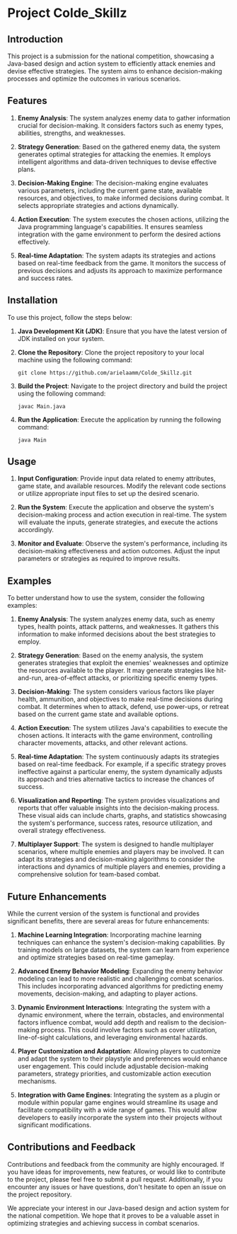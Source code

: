 # Project Colde_Skillz

## Introduction
This project is a submission for the national competition, showcasing a Java-based design and action system to efficiently attack enemies and devise effective strategies. The system aims to enhance decision-making processes and optimize the outcomes in various scenarios.

## Features
1. **Enemy Analysis**: The system analyzes enemy data to gather information crucial for decision-making. It considers factors such as enemy types, abilities, strengths, and weaknesses.

2. **Strategy Generation**: Based on the gathered enemy data, the system generates optimal strategies for attacking the enemies. It employs intelligent algorithms and data-driven techniques to devise effective plans.

3. **Decision-Making Engine**: The decision-making engine evaluates various parameters, including the current game state, available resources, and objectives, to make informed decisions during combat. It selects appropriate strategies and actions dynamically.

4. **Action Execution**: The system executes the chosen actions, utilizing the Java programming language's capabilities. It ensures seamless integration with the game environment to perform the desired actions effectively.

5. **Real-time Adaptation**: The system adapts its strategies and actions based on real-time feedback from the game. It monitors the success of previous decisions and adjusts its approach to maximize performance and success rates.

## Installation
To use this project, follow the steps below:

1. **Java Development Kit (JDK)**: Ensure that you have the latest version of JDK installed on your system.

2. **Clone the Repository**: Clone the project repository to your local machine using the following command:
   ```
   git clone https://github.com/arielaamm/Colde_Skillz.git
   ```

3. **Build the Project**: Navigate to the project directory and build the project using the following command:
   ```
   javac Main.java
   ```

4. **Run the Application**: Execute the application by running the following command:
   ```
   java Main
   ```

## Usage
1. **Input Configuration**: Provide input data related to enemy attributes, game state, and available resources. Modify the relevant code sections or utilize appropriate input files to set up the desired scenario.

2. **Run the System**: Execute the application and observe the system's decision-making process and action execution in real-time. The system will evaluate the inputs, generate strategies, and execute the actions accordingly.

3. **Monitor and Evaluate**: Observe the system's performance, including its decision-making effectiveness and action outcomes. Adjust the input parameters or strategies as required to improve results.

## Examples
To better understand how to use the system, consider the following examples:

1. **Enemy Analysis**: The system analyzes enemy data, such as enemy types, health points, attack patterns, and weaknesses. It gathers this information to make informed decisions about the best strategies to employ.

2. **Strategy Generation**: Based on the enemy analysis, the system generates strategies that exploit the enemies' weaknesses and optimize the resources available to the player. It may generate strategies like hit-and-run, area-of-effect attacks, or prioritizing specific enemy types.

3. **Decision-Making**: The system considers various factors like player health, ammunition, and objectives to make real-time decisions during combat. It determines when to attack, defend, use power-ups, or retreat based on the current game state and available options.

4. **Action Execution**: The system utilizes Java's capabilities to execute the chosen actions. It interacts with the game environment, controlling character movements, attacks, and other relevant actions.

5. **Real-time Adaptation**: The system continuously adapts its strategies based on real-time feedback. For example, if a specific strategy proves ineffective against a particular enemy, the system dynamically adjusts its approach and tries alternative tactics to increase the chances of success.

6. **Visualization and Reporting**: The system provides visualizations and reports that offer valuable insights into the decision-making process. These visual aids can include charts, graphs, and statistics showcasing the system's performance, success rates, resource utilization, and overall strategy effectiveness.

7. **Multiplayer Support**: The system is designed to handle multiplayer scenarios, where multiple enemies and players may be involved. It can adapt its strategies and decision-making algorithms to consider the interactions and dynamics of multiple players and enemies, providing a comprehensive solution for team-based combat.

## Future Enhancements
While the current version of the system is functional and provides significant benefits, there are several areas for future enhancements:

1. **Machine Learning Integration**: Incorporating machine learning techniques can enhance the system's decision-making capabilities. By training models on large datasets, the system can learn from experience and optimize strategies based on real-time gameplay.

2. **Advanced Enemy Behavior Modeling**: Expanding the enemy behavior modeling can lead to more realistic and challenging combat scenarios. This includes incorporating advanced algorithms for predicting enemy movements, decision-making, and adapting to player actions.

3. **Dynamic Environment Interactions**: Integrating the system with a dynamic environment, where the terrain, obstacles, and environmental factors influence combat, would add depth and realism to the decision-making process. This could involve factors such as cover utilization, line-of-sight calculations, and leveraging environmental hazards.

4. **Player Customization and Adaptation**: Allowing players to customize and adapt the system to their playstyle and preferences would enhance user engagement. This could include adjustable decision-making parameters, strategy priorities, and customizable action execution mechanisms.

5. **Integration with Game Engines**: Integrating the system as a plugin or module within popular game engines would streamline its usage and facilitate compatibility with a wide range of games. This would allow developers to easily incorporate the system into their projects without significant modifications.

## Contributions and Feedback
Contributions and feedback from the community are highly encouraged. If you have ideas for improvements, new features, or would like to contribute to the project, please feel free to submit a pull request. Additionally, if you encounter any issues or have questions, don't hesitate to open an issue on the project repository.

We appreciate your interest in our Java-based design and action system for the national competition. We hope that it proves to be a valuable asset in optimizing strategies and achieving success in combat scenarios.
